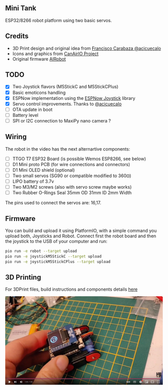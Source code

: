 
## Mini Tank

ESP32/8266 robot platform using two basic servos.

## Credits

- 3D Print design and original idea from [Francisco Carabaza @acicuecalo](https://sites.google.com/view/robot-mini-tanque/inicio)
- Icons and graphics from [CanAirIO Project](https://github.com/kike-canaries/canairio_firmware#readme)
- Original firmware [AIRobot](https://github.com/hpsaturn/airobot#readme)

## TODO

- [x] Two Joystick flavors (M5StickC and M5StickCPlus)
- [x] Basic emoticons handling
- [x] ESPNow implementation using the [ESPNow Joystick](https://github.com/hpsaturn/espnow-joystick) library
- [x] Servo control improvements. Thanks to [@acicuecalo](https://github.com/acicuecalo)
- [ ] OTA update in boot
- [ ] Battery level
- [ ] SPI or I2C connection to MaxiPy nano camera ?

## Wiring

The robot in the video has the next alternartive components:

- [ ] TTGO T7 ESP32 Board (is possible Wemos ESP8266, see below)
- [ ] D1 Mini proto PCB (for wire connections and connectors)
- [ ] D1 Mini OLED shield (optional)
- [ ] Two small servos (SG90 or compatible modified to 360¤)
- [ ] LIPO battery of 3.7v
- [ ] Two M3/M2 screws (also with servo screw maybe works)
- [ ] Two Rubber O-Rings Seal 35mm OD 31mm ID 2mm Width

The pins used to connect the servos are: 16,17.

## Firmware

You can build and upload it using PlatformIO, with a simple command you upload both, Joysticks and Robot. Connect first the robot board and then the joystick to the USB of your computer and run:

```bash
pio run -e robot --target upload
pio run -e joystickM5StickC --target upload
pio run -e joystickM5StickCPlus --target upload
```

## 3D Printing

For 3DPrint files, build instructions and components details [here](https://sites.google.com/view/robot-mini-tanque/inicio)

[![Youtube demo](images/youtube_preview.jpg)](https://youtu.be/I6cGg1o1NR0 "Joystick WiFi using nanopb (protobuff) over a ESP32 caterpillar")
